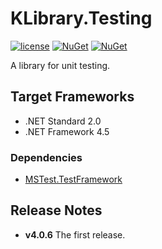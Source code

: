# KLibrary.Testing
[![license](https://img.shields.io/github/license/sakapon/KLibrary.Testing.svg)](LICENSE)
[![NuGet](https://img.shields.io/nuget/v/KLibrary.Testing.svg)](https://www.nuget.org/packages/KLibrary.Testing/)
[![NuGet](https://img.shields.io/nuget/dt/KLibrary.Testing.svg)](https://www.nuget.org/packages/KLibrary.Testing/)

A library for unit testing.

## Target Frameworks
- .NET Standard 2.0
- .NET Framework 4.5

### Dependencies
- [MSTest.TestFramework](https://www.nuget.org/packages/MSTest.TestFramework/)

## Release Notes
- **v4.0.6** The first release.
